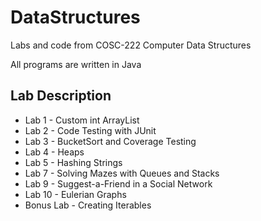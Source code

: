 # DataStructures
Labs and code from COSC-222 Computer Data Structures

All programs are written in Java

## Lab Description
+ Lab 1 - Custom int ArrayList
+ Lab 2 - Code Testing with JUnit
+ Lab 3 - BucketSort and Coverage Testing
+ Lab 4 - Heaps
+ Lab 5 - Hashing Strings
+ Lab 7 - Solving Mazes with Queues and Stacks
+ Lab 9 - Suggest-a-Friend in a Social Network
+ Lab 10 - Eulerian Graphs
+ Bonus Lab - Creating Iterables
